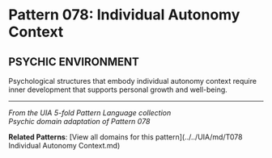 # Pattern 078: Individual Autonomy Context

## PSYCHIC ENVIRONMENT

Psychological structures that embody individual autonomy context require inner development that supports personal growth and well-being.

---

*From the UIA 5-fold Pattern Language collection*  
*Psychic domain adaptation of Pattern 078*

**Related Patterns**: [View all domains for this pattern](../../UIA/md/T078 Individual Autonomy Context.md)